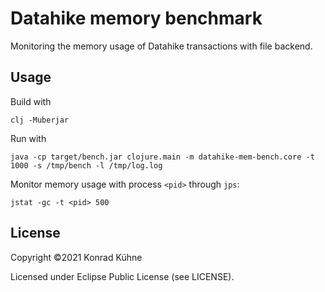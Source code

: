 # Datahike memory benchmark
Monitoring the memory usage of Datahike transactions with file backend.

## Usage
Build with 
```
clj -Muberjar
```

Run with 
```
java -cp target/bench.jar clojure.main -m datahike-mem-bench.core -t 1000 -s /tmp/bench -l /tmp/log.log
```

Monitor memory usage with process `<pid>` through `jps`:
```
jstat -gc -t <pid> 500
```

## License

Copyright ©2021 Konrad Kühne

Licensed under Eclipse Public License (see LICENSE).
